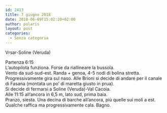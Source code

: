 ```yaml
---
id: 2413
title: 7 giugno 2018
date: 2018-06-09T15:02:20+02:00
author: polaris
layout: post
categories:
  - Senza categoria
---
```

Vrsar-Soline (Veruda)

Partenza 6:15  
L&#8217;autopilota funziona. Forse da riallineare la bussola.  
Vento da sud-sud-est. Randa + genoa, 4-5 nodi di bolina stretta.  
Progressivamente gira sul naso. Alle Brioni si decide di andare per il canale di Fasana (montata un po&#8217; di maretta giusto in prua).  
Si decide di fermarsi a Soline (Veruda)-Val Cacoia.  
Alle 11:15 all&#8217;ancora in 6,5 m, lato sud, prima baia.  
Pranzo, siesta. Una decina di barche all&#8217;ancora, più quelle sui moli a est.  
Qualche raffica ma progressivamente cala. Bagno.